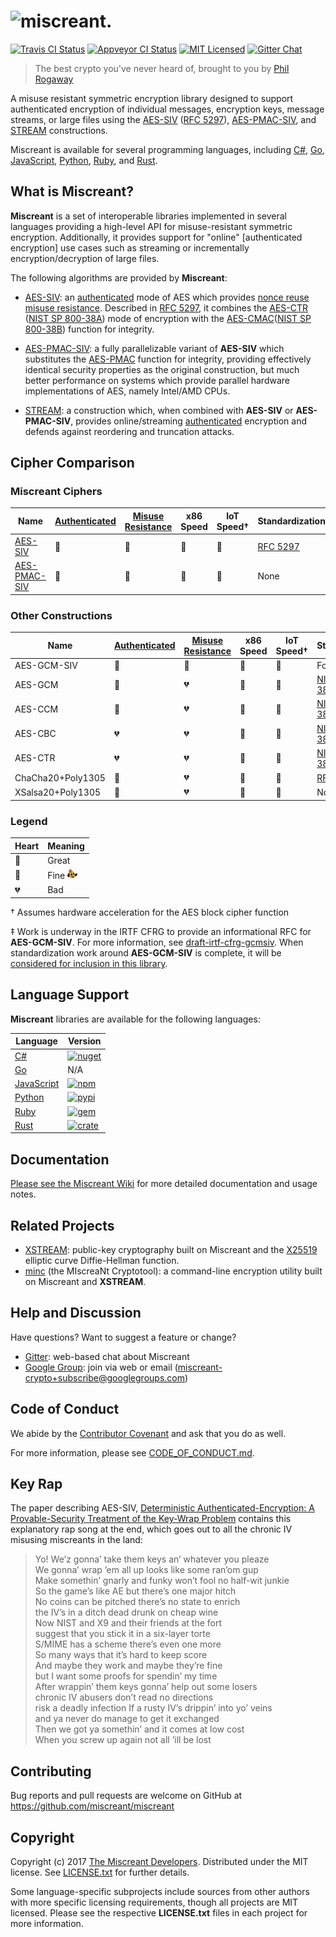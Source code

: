 # <img alt="miscreant." src="https://miscreant.io/images/miscreant.svg">

[![Travis CI Status][build-image]][build-link]
[![Appveyor CI Status][appveyor-image]][appveyor-link]
[![MIT Licensed][license-image]][license-link]
[![Gitter Chat][gitter-image]][gitter-link]

[build-image]: https://secure.travis-ci.org/miscreant/miscreant.svg?branch=master
[build-link]: http://travis-ci.org/miscreant/miscreant
[appveyor-image]: https://ci.appveyor.com/api/projects/status/xi4cc74iyqsjke2l?svg=true
[appveyor-link]: https://ci.appveyor.com/project/tarcieri/miscreant
[license-image]: https://img.shields.io/badge/license-MIT-blue.svg
[license-link]: https://github.com/miscreant/miscreant/blob/master/LICENSE.txt
[gitter-image]: https://badges.gitter.im/badge.svg
[gitter-link]: https://gitter.im/miscreant/Lobby

> The best crypto you've never heard of, brought to you by [Phil Rogaway]

A misuse resistant symmetric encryption library designed to support
authenticated encryption of individual messages, encryption keys,
message streams, or large files using the [AES-SIV] ([RFC 5297]),
[AES-PMAC-SIV], and [STREAM] constructions.

Miscreant is available for several programming languages, including
[C#], [Go], [JavaScript], [Python], [Ruby], and [Rust].

[Phil Rogaway]: https://en.wikipedia.org/wiki/Phillip_Rogaway
[RFC 5297]: https://tools.ietf.org/html/rfc5297
[AES-SIV]: https://github.com/miscreant/miscreant/wiki/AES-SIV
[AES-PMAC-SIV]: https://github.com/miscreant/miscreant/wiki/AES-PMAC-SIV
[STREAM]: https://github.com/miscreant/miscreant/wiki/STREAM
[C#]: https://github.com/miscreant/miscreant/tree/master/dotnet
[Go]: https://github.com/miscreant/miscreant/tree/master/go
[JavaScript]: https://github.com/miscreant/miscreant/tree/master/js
[Python]: https://github.com/miscreant/miscreant/tree/master/python
[Ruby]: https://github.com/miscreant/miscreant/tree/master/ruby
[Rust]: https://github.com/miscreant/miscreant/tree/master/rust

## What is Miscreant?

**Miscreant** is a set of interoperable libraries implemented in several
languages providing a high-level API for misuse-resistant symmetric encryption.
Additionally, it provides support for "online" [authenticated encryption] use
cases such as streaming or incrementally encryption/decryption of large files.

The following algorithms are provided by **Miscreant**:

* [AES-SIV]: an [authenticated] mode of AES which provides
  [nonce reuse misuse resistance]. Described in [RFC 5297], it combines the
  [AES-CTR] ([NIST SP 800-38A]) mode of encryption with the
  [AES-CMAC]([NIST SP 800-38B]) function for integrity.

* [AES-PMAC-SIV]: a fully parallelizable variant of **AES-SIV** which
  substitutes the [AES-PMAC] function for integrity, providing effectively
  identical security properties as the original construction, but much better
  performance on systems which provide parallel hardware implementations of
  AES, namely Intel/AMD CPUs.

* [STREAM]: a construction which, when combined with **AES-SIV** or
  **AES-PMAC-SIV**, provides online/streaming [authenticated] encryption
  and defends against reordering and truncation attacks.

[authenticated]: https://en.wikipedia.org/wiki/Authenticated_encryption
[nonce reuse misuse resistance]: https://github.com/miscreant/miscreant/wiki/Nonce-Reuse-Misuse-Resistance
[AES-CTR]: https://en.wikipedia.org/wiki/Block_cipher_mode_of_operation#Counter_.28CTR.29
[AES-CMAC]: https://en.wikipedia.org/wiki/One-key_MAC
[AES-PMAC]: http://web.cs.ucdavis.edu/~rogaway/ocb/pmac-bak.htm

## Cipher Comparison

### Miscreant Ciphers

| Name              | [Authenticated] | [Misuse Resistance] | x86 Speed      | IoT Speed† | Standardization   |
|-------------------|-----------------|---------------------|----------------|------------|-------------------|
| [AES-SIV]         | 💚              | 💚                  | 💛             | 💚         | [RFC 5297]        |
| [AES-PMAC-SIV]    | 💚              | 💚                  | 💚             | 💚         | None              |

### Other Constructions

| Name              | [Authenticated] | [Misuse Resistance] | x86 Speed      | IoT Speed† | Standardization   |
|-------------------|-----------------|---------------------|----------------|------------|-------------------|
| AES-GCM-SIV       | 💚              | 💚                  | 💚             | 💛         | Forthcoming‡      |
| AES-GCM           | 💚              | 💔                  | 💚             | 💛         | [NIST SP 800-38D] |
| AES-CCM           | 💚              | 💔                  | 💛             | 💚         | [NIST SP 800-38C] |
| AES-CBC           | 💔              | 💔                  | 💚             | 💚         | [NIST SP 800-38A] |
| AES-CTR           | 💔              | 💔                  | 💚             | 💚         | [NIST SP 800-38A] |
| ChaCha20+Poly1305 | 💚              | 💔                  | 💚             | 💛         | [RFC 7539]        |
| XSalsa20+Poly1305 | 💚              | 💔                  | 💚             | 💛         | None              |

### Legend

| Heart | Meaning   |
|-------|-----------|
| 💚    | Great     |
| 💛    | Fine <img src="https://raw.githubusercontent.com/miscreant/miscreant.github.io/master/images/thisisfine.png" width="16" height="16"> |
| 💔    | Bad       |

† Assumes hardware acceleration for the AES block cipher function

‡ Work is underway in the IRTF CFRG to provide an informational RFC for **AES-GCM-SIV**.
  For more information, see [draft-irtf-cfrg-gcmsiv].
  When standardization work around **AES-GCM-SIV** is complete, it will be
  [considered for inclusion in this library](https://github.com/miscreant/miscreant/issues/60).

[Misuse Resistance]: https://github.com/miscreant/miscreant/wiki/Nonce-Reuse-Misuse-Resistance
[NIST SP 800-38A]: https://dx.doi.org/10.6028/NIST.SP.800-38A
[NIST SP 800-38B]: https://dx.doi.org/10.6028/NIST.SP.800-38B
[NIST SP 800-38C]: https://dx.doi.org/10.6028/NIST.SP.800-38C
[NIST SP 800-38D]: https://dx.doi.org/10.6028/NIST.SP.800-38D
[RFC 7539]: https://tools.ietf.org/html/rfc7539
[draft-irtf-cfrg-gcmsiv]: https://datatracker.ietf.org/doc/draft-irtf-cfrg-gcmsiv/
[GHASH]: https://en.wikipedia.org/wiki/Galois/Counter_Mode#Mathematical_basis

## Language Support

**Miscreant** libraries are available for the following languages:

| Language               | Version                              |
|------------------------|--------------------------------------|
| [C#][nuget-link]       | [![nuget][nuget-shield]][nuget-link] |
| [Go][go-link]          | N/A                                  |
| [JavaScript][npm-link] | [![npm][npm-shield]][npm-link]       |
| [Python][pypi-link]    | [![pypi][pypi-shield]][pypi-link]    |
| [Ruby][gem-link]       | [![gem][gem-shield]][gem-link]       |
| [Rust][crate-link]     | [![crate][crate-shield]][crate-link] |

[nuget-link]: https://www.nuget.org/packages/Miscreant
[nuget-shield]: https://img.shields.io/nuget/v/Miscreant.svg
[go-link]: https://github.com/miscreant/miscreant/tree/master/go
[npm-shield]: https://img.shields.io/npm/v/miscreant.svg
[npm-link]: https://www.npmjs.com/package/miscreant
[pypi-shield]: https://img.shields.io/pypi/v/miscreant.svg
[pypi-link]: https://pypi.python.org/pypi/miscreant/
[gem-shield]: https://badge.fury.io/rb/miscreant.svg
[gem-link]: https://rubygems.org/gems/miscreant
[crate-shield]: https://img.shields.io/crates/v/miscreant.svg
[crate-link]: https://crates.io/crates/miscreant

## Documentation

[Please see the Miscreant Wiki](https://github.com/miscreant/miscreant/wiki)
for more detailed documentation and usage notes.

## Related Projects

* [XSTREAM]: public-key cryptography built on Miscreant and the [X25519]
  elliptic curve Diffie-Hellman function.
* [minc] (the MIscreaNt Cryptotool): a command-line encryption utility built
  on Miscreant and **XSTREAM**.

[XSTREAM]: https://github.com/miscreant/xstream
[X25519]: https://en.wikipedia.org/wiki/Curve25519
[minc]: https://github.com/miscreant/minc

## Help and Discussion

Have questions? Want to suggest a feature or change?

* [Gitter]: web-based chat about Miscreant
* [Google Group]: join via web or email ([miscreant-crypto+subscribe@googlegroups.com])

[Gitter]: https://gitter.im/miscreant/Lobby
[Google Group]: https://groups.google.com/forum/#!forum/miscreant-crypto
[miscreant-crypto+subscribe@googlegroups.com]: mailto:miscreant-crypto+subscribe@googlegroups.com?subject=subscribe

## Code of Conduct

We abide by the [Contributor Covenant][cc] and ask that you do as well.

For more information, please see [CODE_OF_CONDUCT.md].

[cc]: https://contributor-covenant.org
[CODE_OF_CONDUCT.md]: https://github.com/miscreant/miscreant/blob/master/CODE_OF_CONDUCT.md

## Key Rap

The paper describing AES-SIV,
[Deterministic Authenticated-Encryption: A Provable-Security Treatment of the Key-Wrap Problem]
contains this explanatory rap song at the end, which goes out to all the
chronic IV misusing miscreants in the land:

> Yo! We’z gonna’ take them keys an’ whatever you pleaze<br>
> We gonna’ wrap ’em all up looks like some ran’om gup<br>
> Make somethin’ gnarly and funky won’t fool no half-wit junkie<br>
> So the game’s like AE but there’s one major hitch<br>
> No coins can be pitched there’s no state to enrich<br>
> the IV’s in a ditch dead drunk on cheap wine<br>
> Now NIST and X9 and their friends at the fort<br>
> suggest that you stick it in a six-layer torte<br>
> S/MIME has a scheme there’s even one more<br>
> So many ways that it’s hard to keep score<br>
> And maybe they work and maybe they’re fine<br>
> but I want some proofs for spendin’ my time<br>
> After wrappin’ them keys gonna’ help out some losers<br>
> chronic IV abusers don’t read no directions<br>
> risk a deadly infection If a rusty IV’s drippin’ into yo’ veins<br>
> and ya never do manage to get it exchanged<br>
> Then we got ya somethin’ and it comes at low cost<br>
> When you screw up again not all ’ill be lost

[Deterministic Authenticated-Encryption: A Provable-Security Treatment of the Key-Wrap Problem]: http://web.cs.ucdavis.edu/~rogaway/papers/keywrap.pdf

## Contributing

Bug reports and pull requests are welcome on GitHub at https://github.com/miscreant/miscreant

## Copyright

Copyright (c) 2017 [The Miscreant Developers][AUTHORS].
Distributed under the MIT license. See [LICENSE.txt] for further details.

Some language-specific subprojects include sources from other authors with more
specific licensing requirements, though all projects are MIT licensed.
Please see the respective **LICENSE.txt** files in each project for more
information.

[AUTHORS]: https://github.com/miscreant/miscreant/blob/master/AUTHORS.md
[LICENSE.txt]: https://github.com/miscreant/miscreant/blob/master/LICENSE.txt
